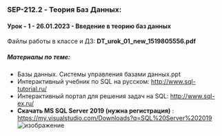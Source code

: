### SEP-212.2 - Теория Баз Данных:

#### Урок - 1 - 26.01.2023 - Введение в теорию баз данных
Файлы работы в классе и ДЗ: **DT_urok_01_new_1519805556.pdf**

##### Материалы по теме: 
* Базы данных. Системы управления базами данных.ppt
* Интерактивный учебник по SQL на русском: http://www.sql-tutorial.ru/
* Интерактивный портал для решения задач на SQL:  http://www.sql-ex.ru/ 
* **Скачать MS SQL Server 2019 (нужна регистрация)**  : https://my.visualstudio.com/Downloads?q=SQL%20Server%202019
![изображение](https://user-images.githubusercontent.com/37113525/215260637-70399786-0ea9-4d76-8416-a073724254ee.png)

